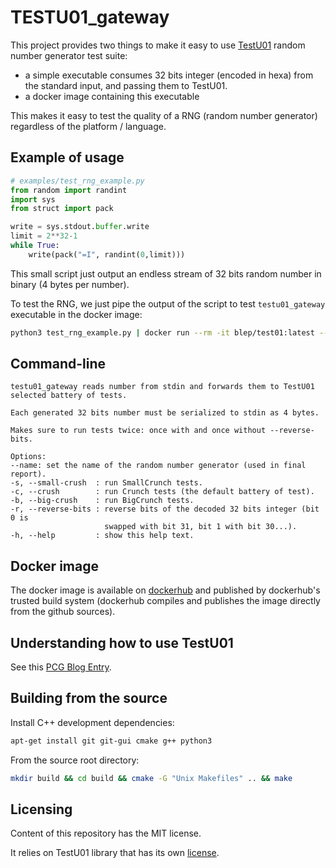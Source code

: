 # TESTU01_gateway

This project provides two things to make it easy to use [TestU01](http://simul.iro.umontreal.ca/testu01/tu01.html)
random number generator test suite:

- a simple executable consumes 32 bits integer (encoded in hexa) from the standard input, and passing them to TestU01.
- a docker image containing this executable

This makes it easy to test the quality of a RNG (random number generator) regardless of the platform / language.

## Example of usage

```python
# examples/test_rng_example.py
from random import randint
import sys
from struct import pack

write = sys.stdout.buffer.write
limit = 2**32-1
while True:
    write(pack("=I", randint(0,limit)))
```

This small script just output an endless stream of 32 bits random number 
in binary (4 bytes per number).

To test the RNG, we just pipe the output of the script to test 
`testu01_gateway` executable in the docker image:

```bash
python3 test_rng_example.py | docker run --rm -it blep/test01:latest --small-crush
```

## Command-line

```
testu01_gateway reads number from stdin and forwards them to TestU01
selected battery of tests.

Each generated 32 bits number must be serialized to stdin as 4 bytes.

Makes sure to run tests twice: once with and once without --reverse-bits.
            
Options:
--name: set the name of the random number generator (used in final report).
-s, --small-crush  : run SmallCrunch tests.
-c, --crush        : run Crunch tests (the default battery of test).
-b, --big-crush    : run BigCrunch tests.
-r, --reverse-bits : reverse bits of the decoded 32 bits integer (bit 0 is 
                     swapped with bit 31, bit 1 with bit 30...).
-h, --help         : show this help text.
```

## Docker image

The docker image is available on [dockerhub](https://github.com/blep/testu01_gateway)
and published by dockerhub's trusted build system (dockerhub compiles and publishes
the image directly from the github sources).

## Understanding how to use TestU01

See this [PCG Blog Entry](http://www.pcg-random.org/posts/pcg-passes-practrand.html).

## Building from the source

Install C++ development dependencies:

```bash
apt-get install git git-gui cmake g++ python3
```

From the source root directory:

```bash
mkdir build && cd build && cmake -G "Unix Makefiles" .. && make
```

## Licensing

Content of this repository has the MIT license.

It relies on TestU01 library that has its own [license](http://simul.iro.umontreal.ca/testu01/copyright.html).

